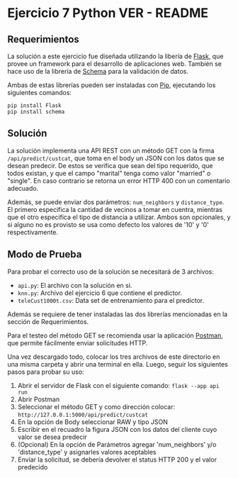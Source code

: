 # Ejercicio 7 Python VER - README

## Requerimientos
La solución a este ejercicio fue diseñada utilizando la libería de [Flask](https://flask.palletsprojects.com/en/2.2.x/), que provee un framework para el desarrollo de aplicaciones web. También se hace uso de la librería de [Schema](https://pypi.org/project/schema/) para la validación de datos.

Ambas de estas librerías pueden ser instaladas con [Pip](https://pypi.org/project/pip/), ejecutando los siguientes comandos:
```
pip install Flask
pip install schema
```

## Solución
La solución implementa una API REST con un método GET con la firma `/api/predict/custcat`, que toma en el body un JSON con los datos que se desean predecir. De estos se verifica que sean del tipo requerido, que todos existan, y que el campo "marital" tenga como valor "married" o "single". En caso contrario se retorna un error HTTP 400 con un comentario adecuado.

Además, se puede enviar dos parámetros: `num_neighbors` y `distance_type`. El primero especifica la cantidad de vecinos a tomar en cuentra, mientras que el otro especifica el tipo de distancia a utilizar. Ambos son opcionales, y si alguno no es provisto se usa como defecto los valores de '10' y '0' respectivamente.

## Modo de Prueba
Para probar el correcto uso de la solución se necesitará de 3 archivos:
- `api.py`: El archivo con la solución en si.
- `knn.py`: Archivo del ejercicio 6 que contiene el predictor.
- `teleCust1000t.csv`: Data set de entrenamiento para el predictor.

Además se requiere de tener instaladas las dos librerías mencionadas en la sección de Requerimientos.

Para el testeo del método GET se recomienda usar la aplicación [Postman](https://www.postman.com/), que permite fácilmente enviar solicitudes HTTP.

Una vez descargado todo, colocar los tres archivos de este directorio en una misma carpeta y abrir una terminal en ella. Luego, seguir los siguientes pasos para probar su uso:
1. Abrir el servidor de Flask con el siguiente comando: `flask --app api run`
2. Abrir Postman
3. Seleccionar el método GET y como dirección colocar: `http://127.0.0.1:5000/api/predict/custcat`
4. En la opción de Body seleccionar RAW y tipo JSON
5. Escribir en el recuadro la figura JSON con los datos del cliente cuyo valor se desea predecir
6. (Opcional) En la opción de Parámetros agregar 'num_neighbors' y/o 'distance_type' y asignarles valores aceptables
7. Enviar la solicitud, se debería devolver el status HTTP 200 y el valor predecido
